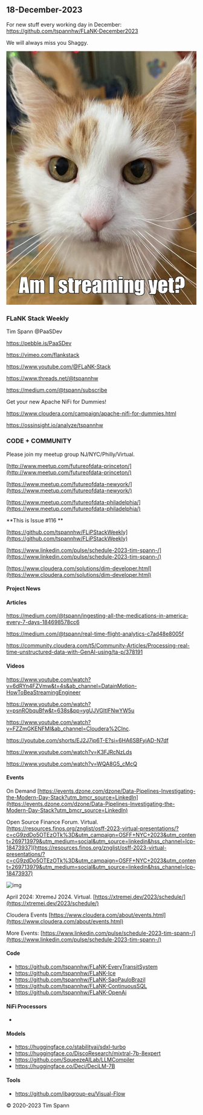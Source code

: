## 18-December-2023

For new stuff every working day in December: https://github.com/tspannhw/FLaNK-December2023

We will always miss you Shaggy.

![img](https://github.com/tspannhw/FLiPStackWeekly/blob/main/IMG_1493.JPG?raw=true)

### FLaNK Stack Weekly


Tim Spann @PaaSDev

https://pebble.is/PaaSDev

https://vimeo.com/flankstack

https://www.youtube.com/@FLaNK-Stack

https://www.threads.net/@tspannhw

https://medium.com/@tspann/subscribe

Get your new Apache NiFi for Dummies!

https://www.cloudera.com/campaign/apache-nifi-for-dummies.html

https://ossinsight.io/analyze/tspannhw



### CODE + COMMUNITY

Please join my meetup group NJ/NYC/Philly/Virtual. 

[http://www.meetup.com/futureofdata-princeton/](http://www.meetup.com/futureofdata-princeton/)

[https://www.meetup.com/futureofdata-newyork/](https://www.meetup.com/futureofdata-newyork/)

[https://www.meetup.com/futureofdata-philadelphia/](https://www.meetup.com/futureofdata-philadelphia/)


**This is Issue #116 **



[https://github.com/tspannhw/FLiPStackWeekly](https://github.com/tspannhw/FLiPStackWeekly)

[https://www.linkedin.com/pulse/schedule-2023-tim-spann-/](https://www.linkedin.com/pulse/schedule-2023-tim-spann-/)

[https://www.cloudera.com/solutions/dim-developer.html](https://www.cloudera.com/solutions/dim-developer.html)


#### Project News



#### Articles

https://medium.com/@tspann/ingesting-all-the-medications-in-america-every-7-days-184698578cc6

https://medium.com/@tspann/real-time-flight-analytics-c7ad48e8005f


https://community.cloudera.com/t5/Community-Articles/Processing-real-time-unstructured-data-with-GenAI-using/ta-p/378191



#### Videos

https://www.youtube.com/watch?v=6dRYn4FZVmw&t=4s&ab_channel=DatainMotion-HowToBeaStreamingEngineer

https://www.youtube.com/watch?v=psnRObquBfw&t=638s&pp=ygUJVGltIFNwYW5u

https://www.youtube.com/watch?v=FZZmGKENFMI&ab_channel=Cloudera%2CInc.

https://youtube.com/shorts/EJ2J7ip6T-E?si=6HA6SBFyiAD-N7df

https://www.youtube.com/watch?v=K3FJRcNzLds

https://www.youtube.com/watch?v=WQA8G5_cMcQ


#### Events




On Demand
[https://events.dzone.com/dzone/Data-Pipelines-Investigating-the-Modern-Day-Stack?utm_bmcr_source=LinkedIn](https://events.dzone.com/dzone/Data-Pipelines-Investigating-the-Modern-Day-Stack?utm_bmcr_source=LinkedIn)

Open Source Finance Forum.  Virtual.
[https://resources.finos.org/znglist/osff-2023-virtual-presentations/?c=cG9zdDo5OTEzOTk%3D&utm_campaign=OSFF+NYC+2023&utm_content=269713979&utm_medium=social&utm_source=linkedin&hss_channel=lcp-18473937](https://resources.finos.org/znglist/osff-2023-virtual-presentations/?c=cG9zdDo5OTEzOTk%3D&utm_campaign=OSFF+NYC+2023&utm_content=269713979&utm_medium=social&utm_source=linkedin&hss_channel=lcp-18473937)

![img](https://media.licdn.com/dms/image/D4E22AQFBasCuZrsnJg/feedshare-shrink_800/0/1702310406179?e=1704931200&v=beta&t=4w-KHZHp074hHIypUEyDUkqUGu9nWXAeGRNPnFyNUUg)


April 2024: XtremeJ 2024. Virtual.
[https://xtremej.dev/2023/schedule/](https://xtremej.dev/2023/schedule/)


Cloudera Events
[https://www.cloudera.com/about/events.html](https://www.cloudera.com/about/events.html)

More Events:
[https://www.linkedin.com/pulse/schedule-2023-tim-spann-/](https://www.linkedin.com/pulse/schedule-2023-tim-spann-/)


#### Code

* https://github.com/tspannhw/FLaNK-EveryTransitSystem
* https://github.com/tspannhw/FLaNK-Ice
* https://github.com/tspannhw/FLaNK-SaoPauloBrazil
* https://github.com/tspannhw/FLaNK-ContinuousSQL
* https://github.com/tspannhw/FLaNK-OpenAi


#### NiFi Processors

* 
  

#### Models

* https://huggingface.co/stabilityai/sdxl-turbo
* https://huggingface.co/DiscoResearch/mixtral-7b-8expert
* https://github.com/SqueezeAILab/LLMCompiler
* https://huggingface.co/Deci/DeciLM-7B

  

#### Tools

* https://github.com/ibagroup-eu/Visual-Flow


&copy; 2020-2023 Tim Spann
